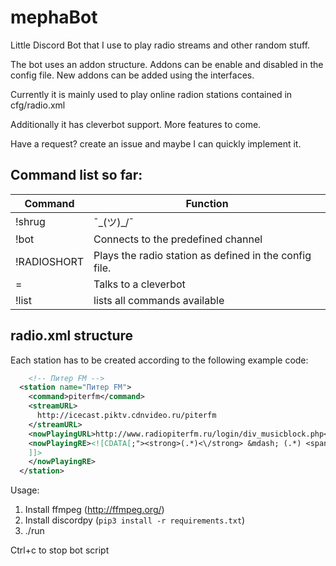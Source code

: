 # mephaBot
Little Discord Bot that I use to play radio streams and other random stuff.

The bot uses an addon structure. Addons can be enable and disabled in the config file. New addons can be added using the interfaces.

Currently it is mainly used to play online radion stations contained in cfg/radio.xml

Additionally it  has cleverbot support. More features to come. 

Have a request? create an issue and maybe I can quickly implement it.

## Command list so far: 
| Command |   Function |
|---------|------------|
| !shrug  | ¯\_(ツ)_/¯ |
| !bot | Connects to the predefined channel|
| !RADIOSHORT| Plays the radio station as defined in the config file. |
| = <message>| Talks to a cleverbot|
| !list | lists all commands available|

## radio.xml structure

Each station has to be created according to the following example code: 
```xml
    <!-- Питер FM -->
  <station name="Питер FM">
    <command>piterfm</command>
    <streamURL>
      http://icecast.piktv.cdnvideo.ru/piterfm
    </streamURL>
    <nowPlayingURL>http://www.radiopiterfm.ru/login/div_musicblock.php</nowPlayingURL>
    <nowPlayingRE><![CDATA[;"><strong>(.*)<\/strong> &mdash; (.*) <span>(\d*:\d*)<\/span>
    ]]>
    </nowPlayingRE>
  </station>

```

Usage: 

1. Install ffmpeg (http://ffmpeg.org/)
2. Install discordpy (`pip3 install -r requirements.txt`)
3. ./run

Ctrl+c to stop bot script
